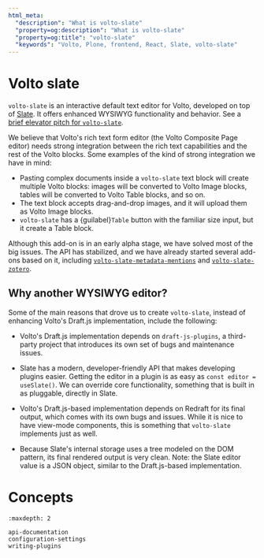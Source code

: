 ```yaml
---
html_meta:
  "description": "What is volto-slate"
  "property=og:description": "What is volto-slate"
  "property=og:title": "volto-slate"
  "keywords": "Volto, Plone, frontend, React, Slate, volto-slate"
---
```


# Volto slate

`volto-slate` is an interactive default text editor for Volto, developed on top of [Slate](https://docs.slatejs.org/).
It offers enhanced WYSIWYG functionality and behavior.
See a [brief elevator pitch for `volto-slate`](https://youtu.be/SOz-rk5e4_w).

We believe that Volto's rich text form editor (the Volto
Composite Page editor) needs strong integration between the rich text
capabilities and the rest of the Volto blocks. Some examples of the kind of
strong integration we have in mind:

- Pasting complex documents inside a `volto-slate` text block will create
  multiple Volto blocks: images will be converted to Volto Image blocks, tables
  will be converted to Volto Table blocks, and so on.
- The text block accepts drag-and-drop images, and it will upload them as Volto Image blocks.
- `volto-slate` has a {guilabel}`Table` button with the familiar size input, but it create a Table block.

Although this add-on is in an early alpha stage, we have solved most of the big
issues.
The API has stabilized, and we have already started several add-ons
based on it, including [`volto-slate-metadata-mentions`](https://github.com/eea/volto-slate-metadata-mentions/) and
[`volto-slate-zotero`](https://github.com/eea/volto-slate-zotero).

## Why another WYSIWYG editor?

Some of the main reasons that drove us to create `volto-slate`, instead of
enhancing Volto's Draft.js implementation, include the following:

- Volto's Draft.js implementation depends on `draft-js-plugins`, a third-party
  project that introduces its own set of bugs and maintenance issues.
- Slate has a modern, developer-friendly API that makes developing plugins
  easier.
  Getting the editor in a plugin is as easy as `const editor = useSlate()`.
  We can override core functionality, something that is built
  in as pluggable, directly in Slate.

- Volto's Draft.js-based implementation depends on Redraft for its final output,
  which comes with its own bugs and issues.
  While it is nice to have view-mode
  components, this is something that `volto-slate` implements just as well.
- Because Slate's internal storage uses a tree modeled on the DOM pattern, its
  final rendered output is very clean.
  Note: the Slate editor value is a JSON
  object, similar to the Draft.js-based implementation.

# Concepts

```{toctree}
:maxdepth: 2

api-documentation
configuration-settings
writing-plugins
```
